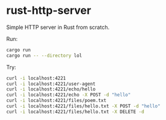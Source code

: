 # rust-http-server

Simple HTTP server in Rust from scratch.

Run:

```bash
cargo run
cargo run -- --directory lol
```

Try:

```bash
curl -i localhost:4221
curl -i localhost:4221/user-agent
curl -i localhost:4221/echo/hello
curl -i localhost:4221/echo -X POST -d "hello"
curl -i localhost:4221/files/poem.txt
curl -i localhost:4221/files/hello.txt -X POST -d "hello"
curl -i localhost:4221/files/hello.txt -X DELETE -d
```
